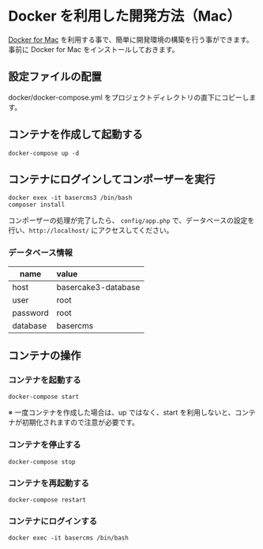 # Docker を利用した開発方法（Mac）

[Docker for Mac](https://www.docker.com/docker-mac) を利用する事で、簡単に開発環境の構築を行う事ができます。  
事前に Docker for Mac をインストールしておきます。

## 設定ファイルの配置

docker/docker-compose.yml をプロジェクトディレクトリの直下にコピーします。
 
## コンテナを作成して起動する

```
docker-compose up -d
```

## コンテナにログインしてコンポーザーを実行

```
docker exex -it basercms3 /bin/bash
composer install
```

コンポーザーの処理が完了したら、 `config/app.php` で、データベースの設定を行い、`http://localhost/` にアクセスしてください。

### データベース情報
| name | value |
|-----------|:------------|
| host | basercake3-database |
| user | root |
| password | root |
| database | basercms |

## コンテナの操作

### コンテナを起動する

```
docker-compose start
```
※ 一度コンテナを作成した場合は、up ではなく、start を利用しないと、コンテナが初期化されますので注意が必要です。

### コンテナを停止する

```
docker-compose stop
```

### コンテナを再起動する

```
docker-compose restart
```

### コンテナにログインする

```
docker exec -it basercms /bin/bash
```


